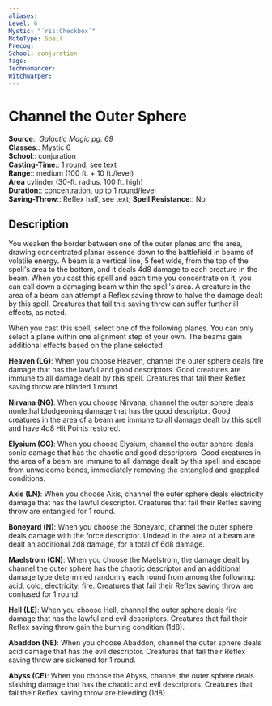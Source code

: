 ```yaml
---
aliases: 
Level: 6
Mystic: "`ris:Checkbox`"
NoteType: Spell
Precog: 
School: conjuration 
tags: 
Technomancer: 
Witchwarper: 
---
```


# Channel the Outer Sphere

**Source**:: _Galactic Magic pg. 69_  
**Classes**:: Mystic 6  
**School**:: conjuration  
**Casting-Time**:: 1 round; see text  
**Range**:: medium (100 ft. + 10 ft./level)  
**Area** cylinder (30-ft. radius, 100 ft. high)  
**Duration**:: concentration, up to 1 round/level  
**Saving-Throw**:: Reflex half, see text;
**Spell Resistance**:: No

## Description

You weaken the border between one of the outer planes and the area, drawing concentrated planar essence down to the battlefield in beams of volatile energy. A beam is a vertical line, 5 feet wide, from the top of the spell's area to the bottom, and it deals 4d8 damage to each creature in the beam. When you cast this spell and each time you concentrate on it, you can call down a damaging beam within the spell's area. A creature in the area of a beam can attempt a Reflex saving throw to halve the damage dealt by this spell. Creatures that fail this saving throw can suffer further ill effects, as noted.

When you cast this spell, select one of the following planes. You can only select a plane within one alignment step of your own. The beams gain additional effects based on the plane selected.

**Heaven (LG)**: When you choose Heaven, channel the outer sphere deals fire damage that has the lawful and good descriptors. Good creatures are immune to all damage dealt by this spell. Creatures that fail their Reflex saving throw are blinded 1 round.

**Nirvana (NG)**: When you choose Nirvana, channel the outer sphere deals nonlethal bludgeoning damage that has the good descriptor. Good creatures in the area of a beam are immune to all damage dealt by this spell and have 4d8 Hit Points restored.

**Elysium (CG)**: When you choose Elysium, channel the outer sphere deals sonic damage that has the chaotic and good descriptors. Good creatures in the area of a beam are immune to all damage dealt by this spell and escape from unwelcome bonds, immediately removing the entangled and grappled conditions.

**Axis (LN)**: When you choose Axis, channel the outer sphere deals electricity damage that has the lawful descriptor. Creatures that fail their Reflex saving throw are entangled for 1 round.

**Boneyard (N)**: When you choose the Boneyard, channel the outer sphere deals damage with the force descriptor. Undead in the area of a beam are dealt an additional 2d8 damage, for a total of 6d8 damage.

**Maelstrom (CN)**: When you choose the Maelstrom, the damage dealt by channel the outer sphere has the chaotic descriptor and an additional damage type determined randomly each round from among the following: acid, cold, electricity, fire. Creatures that fail their Reflex saving throw are confused for 1 round.

**Hell (LE)**: When you choose Hell, channel the outer sphere deals fire damage that has the lawful and evil descriptors. Creatures that fail their Reflex saving throw gain the burning condition (1d8).

**Abaddon (NE)**: When you choose Abaddon, channel the outer sphere deals acid damage that has the evil descriptor. Creatures that fail their Reflex saving throw are sickened for 1 round.

**Abyss (CE)**: When you choose the Abyss, channel the outer sphere deals slashing damage that has the chaotic and evil descriptors. Creatures that fail their Reflex saving throw are bleeding (1d8).
